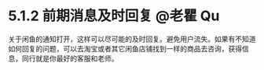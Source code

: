 # 5.1.2 前期消息及时回复 @老瞿 Qu

关于闲鱼的通知打开，这样可以尽可能的及时回复。避免用户流失。如果有不知道如何回复的问题，可以去淘宝或者其它闲鱼店铺找到一样的商品去咨询，获得信息，同行就是你最好的客服和老师。